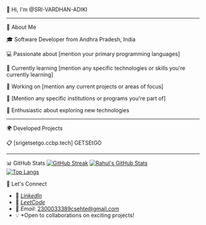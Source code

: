 👋 Hi, I'm @SRI-VARDHAN-ADIKI
______________________________________________________________________________________________________________________________________________________________________________________________________
🚀 About Me

🎓 Software Developer from Andhra Pradesh, India

💻 Passionate about [mention your primary programming languages]

🤖 Currently learning [mention any specific technologies or skills you're currently learning]

🎯 Working on [mention any current projects or areas of focus]

📖 [Mention any specific institutions or programs you're part of]

🌱 Enthusiastic about exploring new technologies
______________________________________________________________________________________________________________________________________________________________________________________________________

🌍 Developed Projects

📋 [srigetsetgo.ccbp.tech] GETSEtGO

______________________________________________________________________________________________________________________________________________________________________________________________________

📊 GitHub Stats
[![GitHub Streak](https://streak-stats.demolab.com?user=SRI-VARDHAN-ADIKI&theme=tokyonight)](https://git.io/streak-stats)
[![Rahul's GitHub Stats](https://github-readme-stats.vercel.app/api?username=SRI-VARDHAN-ADIKI&show_icons=true&theme=radical)](https://github.com/SRI-VARDHAN-ADIKI)  
[![Top Langs](https://github-readme-stats.vercel.app/api/top-langs/?username=SRI-VARDHAN-ADIKI&layout=compact&theme=tokyonight)](https://github.com/SRI-VARDHAN-ADIKI)  


🤝 Let's Connect
- 🔗 *[LinkedIn](https://www.linkedin.com/in/sri-vardhan-adiki/)*  
- 🔢 *[LeetCode](https://leetcode.com/u/ADIKI-SRI-VARDHAN/)*  
- 📧 *Email:* 2300033389csehte@gmail.com  
- 💡 *Open to collaborations on exciting projects!
